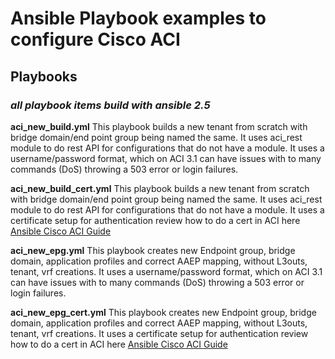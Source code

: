# Ansible Playbook examples to configure Cisco ACI

## Playbooks

### *all playbook items build with ansible 2.5*

**aci_new_build.yml**
    This playbook builds a new tenant from scratch with bridge domain/end point group being named the same.
    It uses aci_rest module to do rest API for configurations that do not have a module.
    It uses a username/password format, which on ACI 3.1 can have issues with to many commands (DoS) throwing a 503 error or login failures.

**aci_new_build_cert.yml**
    This playbook builds a new tenant from scratch with bridge domain/end point group being named the same. 
    It uses aci_rest module to do rest API for configurations that do not have a module.
    It uses a certificate setup for authentication
    review how to do a cert in ACI here [Ansible Cisco ACI Guide](https://docs.ansible.com/ansible/2.5/scenario_guides/guide_aci.html)

**aci_new_epg.yml**
    This playbook creates new Endpoint group, bridge domain, application profiles and correct AAEP mapping, without L3outs, tenant, vrf creations.
    It uses a username/password format, which on ACI 3.1 can have issues with to many commands (DoS) throwing a 503 error or login failures.

**aci_new_epg_cert.yml**
    This playbook creates new Endpoint group, bridge domain, application profiles and correct AAEP mapping, without L3outs, tenant, vrf creations.
    It uses a certificate setup for authentication
    review how to do a cert in ACI here [Ansible Cisco ACI Guide](https://docs.ansible.com/ansible/2.5/scenario_guides/guide_aci.html)
